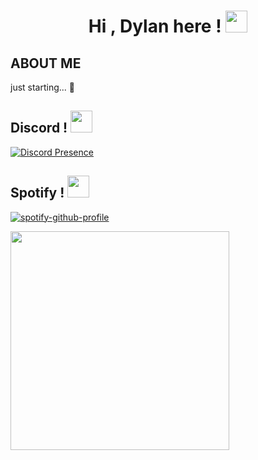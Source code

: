 <h1 align="center"><b>Hi , Dylan here ! </b><img src="https://media.giphy.com/media/hvRJCLFzcasrR4ia7z/giphy.gif" width="35"></h1>

## ABOUT ME
just starting... 🥱

<h2><b>Discord ! </b><img src="https://i.pinimg.com/originals/d2/85/ba/d285ba2cc51a540ad5d5e06c489ce121.gif" width="35"></h2>

[![Discord Presence](https://lanyard.cnrad.dev/api/497044512250789891)](https://discord.com/users/497044512250789891)

<h2><b>Spotify ! </b><img src="https://images.emojiterra.com/google/noto-emoji/animated-emoji/1f3b6.gif" width="35"></h2>

[![spotify-github-profile](https://spotify-github-profile.kittinanx.com/api/view?uid=5srcmlxd5labc2zqqwocdv54u&cover_image=true&theme=default&show_offline=false&background_color=121212&interchange=false&profanity=false)](https://github.com/kittinan/spotify-github-profile)

<img src="https://i.pinimg.com/736x/ca/2f/fe/ca2ffeebabed53229e539374e5abceff.jpg" width="350">
